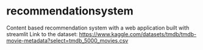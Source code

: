 # recommendationsystem
Content based recommendation system with a web application built with streamlit
Link to the dataset: 
https://www.kaggle.com/datasets/tmdb/tmdb-movie-metadata?select=tmdb_5000_movies.csv
